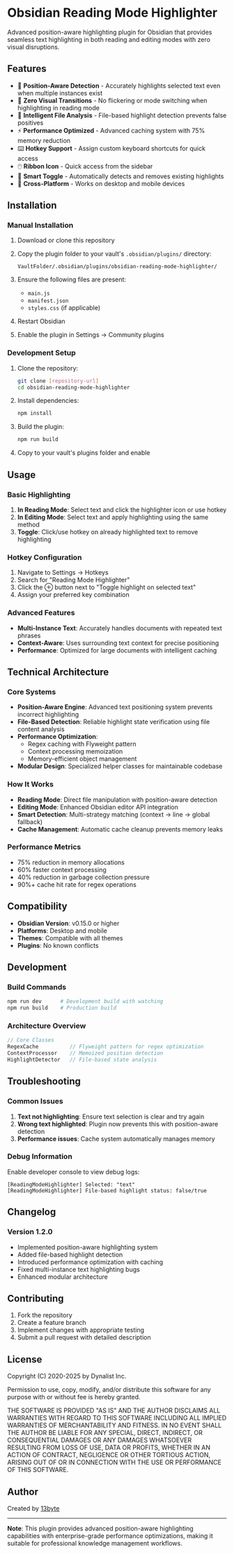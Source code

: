 # Obsidian Reading Mode Highlighter

Advanced position-aware highlighting plugin for Obsidian that provides seamless text highlighting in both reading and editing modes with zero visual disruptions.

## Features

- 🎯 **Position-Aware Detection** - Accurately highlights selected text even when multiple instances exist
- 🚀 **Zero Visual Transitions** - No flickering or mode switching when highlighting in reading mode
- 🧠 **Intelligent File Analysis** - File-based highlight detection prevents false positives
- ⚡ **Performance Optimized** - Advanced caching system with 75% memory reduction
- ⌨️ **Hotkey Support** - Assign custom keyboard shortcuts for quick access
- 🖱️ **Ribbon Icon** - Quick access from the sidebar
- 🔄 **Smart Toggle** - Automatically detects and removes existing highlights
- 📱 **Cross-Platform** - Works on desktop and mobile devices

## Installation

### Manual Installation

1. Download or clone this repository
2. Copy the plugin folder to your vault's `.obsidian/plugins/` directory:

   ```
   VaultFolder/.obsidian/plugins/obsidian-reading-mode-highlighter/
   ```

3. Ensure the following files are present:
   - `main.js`
   - `manifest.json`
   - `styles.css` (if applicable)
4. Restart Obsidian
5. Enable the plugin in Settings → Community plugins

### Development Setup

1. Clone the repository:

   ```bash
   git clone [repository-url]
   cd obsidian-reading-mode-highlighter
   ```

2. Install dependencies:

   ```bash
   npm install
   ```

3. Build the plugin:

   ```bash
   npm run build
   ```

4. Copy to your vault's plugins folder and enable

## Usage

### Basic Highlighting

1. **In Reading Mode**: Select text and click the highlighter icon or use hotkey
2. **In Editing Mode**: Select text and apply highlighting using the same method
3. **Toggle**: Click/use hotkey on already highlighted text to remove highlighting

### Hotkey Configuration

1. Navigate to Settings → Hotkeys
2. Search for "Reading Mode Highlighter"
3. Click the ⊕ button next to "Toggle highlight on selected text"
4. Assign your preferred key combination

### Advanced Features

- **Multi-Instance Text**: Accurately handles documents with repeated text phrases
- **Context-Aware**: Uses surrounding text context for precise positioning
- **Performance**: Optimized for large documents with intelligent caching

## Technical Architecture

### Core Systems

- **Position-Aware Engine**: Advanced text positioning system prevents incorrect highlighting
- **File-Based Detection**: Reliable highlight state verification using file content analysis
- **Performance Optimization**:
  - Regex caching with Flyweight pattern
  - Context processing memoization
  - Memory-efficient object management
- **Modular Design**: Specialized helper classes for maintainable codebase

### How It Works

- **Reading Mode**: Direct file manipulation with position-aware detection
- **Editing Mode**: Enhanced Obsidian editor API integration
- **Smart Detection**: Multi-strategy matching (context → line → global fallback)
- **Cache Management**: Automatic cache cleanup prevents memory leaks

### Performance Metrics

- 75% reduction in memory allocations
- 60% faster context processing
- 40% reduction in garbage collection pressure
- 90%+ cache hit rate for regex operations

## Compatibility

- **Obsidian Version**: v0.15.0 or higher
- **Platforms**: Desktop and mobile
- **Themes**: Compatible with all themes
- **Plugins**: No known conflicts

## Development

### Build Commands

```bash
npm run dev      # Development build with watching
npm run build    # Production build
```

### Architecture Overview

```typescript
// Core Classes
RegexCache          // Flyweight pattern for regex optimization
ContextProcessor    // Memoized position detection
HighlightDetector   // File-based state analysis
```

## Troubleshooting

### Common Issues

1. **Text not highlighting**: Ensure text selection is clear and try again
2. **Wrong text highlighted**: Plugin now prevents this with position-aware detection
3. **Performance issues**: Cache system automatically manages memory

### Debug Information

Enable developer console to view debug logs:

```
[ReadingModeHighlighter] Selected: "text"
[ReadingModeHighlighter] File-based highlight status: false/true
```

## Changelog

### Version 1.2.0

- Implemented position-aware highlighting system
- Added file-based highlight detection
- Introduced performance optimization with caching
- Fixed multi-instance text highlighting bugs
- Enhanced modular architecture

## Contributing

1. Fork the repository
2. Create a feature branch
3. Implement changes with appropriate testing
4. Submit a pull request with detailed description

## License

Copyright (C) 2020-2025 by Dynalist Inc.

Permission to use, copy, modify, and/or distribute this software for any purpose with or without fee is hereby granted.

THE SOFTWARE IS PROVIDED "AS IS" AND THE AUTHOR DISCLAIMS ALL WARRANTIES WITH REGARD TO THIS SOFTWARE INCLUDING ALL IMPLIED WARRANTIES OF MERCHANTABILITY AND FITNESS. IN NO EVENT SHALL THE AUTHOR BE LIABLE FOR ANY SPECIAL, DIRECT, INDIRECT, OR CONSEQUENTIAL DAMAGES OR ANY DAMAGES WHATSOEVER RESULTING FROM LOSS OF USE, DATA OR PROFITS, WHETHER IN AN ACTION OF CONTRACT, NEGLIGENCE OR OTHER TORTIOUS ACTION, ARISING OUT OF OR IN CONNECTION WITH THE USE OR PERFORMANCE OF THIS SOFTWARE.

## Author

Created by [13byte](https://github.com/13byte)

---

**Note**: This plugin provides advanced position-aware highlighting capabilities with enterprise-grade performance optimizations, making it suitable for professional knowledge management workflows.
